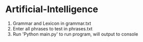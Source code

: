 # Artificial-Intelligence

1. Grammar and Lexicon in grammar.txt
2. Enter all phrases to test in phrases.txt
3. Run 'Python main.py' to run program, will output to console